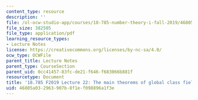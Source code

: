 ```yaml
---
content_type: resource
description: ''
file: /ol-ocw-studio-app/courses/18-785-number-theory-i-fall-2019/46805a032963907b8f1ef098896a1f3e_MIT18_785F19_lec22.pdf
file_size: 382505
file_type: application/pdf
learning_resource_types:
- Lecture Notes
license: https://creativecommons.org/licenses/by-nc-sa/4.0/
ocw_type: OCWFile
parent_title: Lecture Notes
parent_type: CourseSection
parent_uid: 0cc41457-83fc-de21-f646-f683066b881f
resourcetype: Document
title: '18.785 F2019 Lecture 22: The main theorems of global class field theory'
uid: 46805a03-2963-907b-8f1e-f098896a1f3e
---
```

